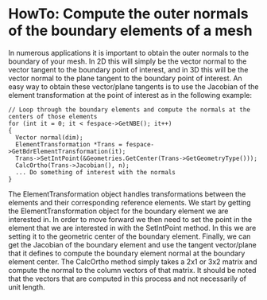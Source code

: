 # HowTo:  Compute the outer normals of the boundary elements of a mesh

In numerous applications it is important to obtain the outer normals to the boundary of your
mesh.  In 2D this will simply be the vector normal to the vector tangent to the boundary point
of interest, and in 3D this will be the vector normal to the plane tangent to the boundary
point of interest.  An easy way to obtain these vector/plane tangents is to use the Jacobian
of the element transformation at the point of interest as in the following example:

```
// Loop through the boundary elements and compute the normals at the centers of those elements
for (int it = 0; it < fespace->GetNBE(); it++)
{
  Vector normal(dim);
  ElementTransformation *Trans = fespace->GetBdrElementTransformation(it);
  Trans->SetIntPoint(&Geometries.GetCenter(Trans->GetGeometryType()));
  CalcOrtho(Trans->Jacobian(), n);
  ... Do something of interest with the normals
}
```

The ElementTransformation object handles transformations between the elements and their
corresponding reference elements.  We start by getting the ElementTransformation object
for the boundary element we are interested in.  In order to move forward we then need to
set the point in the element that we are interested in with the SetIntPoint method.  In this
we are setting it to the geometric center of the boundary element.  Finally, we can get the
Jacobian of the boundary element and use the tangent vector/plane that it defines to compute
the boundary element normal at the boundary element center.  The CalcOrtho method simply takes
a 2x1 or 3x2 matrix and compute the normal to the column vectors of that matrix.  It should
be noted that the vectors that are computed in this process and not necessarily of unit
length.
